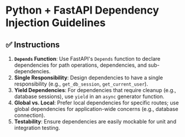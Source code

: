# Python + FastAPI Dependency Injection Guidelines

## ✅ Instructions

1.  **`Depends` Function**: Use FastAPI's `Depends` function to declare
    dependencies for path operations, dependencies, and sub-dependencies.
2.  **Single Responsibility**: Design dependencies to have a single
    responsibility (e.g., `get_db_session`, `get_current_user`).
3.  **Yield Dependencies**: For dependencies that require cleanup (e.g.,
    database sessions), use `yield` in an `async` generator function.
4.  **Global vs. Local**: Prefer local dependencies for specific routes; use
    global dependencies for application-wide concerns (e.g., database
    connection).
5.  **Testability**: Ensure dependencies are easily mockable for unit and
    integration testing.
